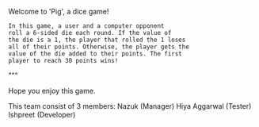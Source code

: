  Welcome to 'Pig', a dice game!
    
    In this game, a user and a computer opponent 
    roll a 6-sided die each round. If the value of
    the die is a 1, the player that rolled the 1 loses
    all of their points. Otherwise, the player gets the
    value of the die added to their points. The first
    player to reach 30 points wins!
"""

Hope you enjoy this game.


This team consist of 3 members:
Nazuk (Manager)
Hiya Aggarwal (Tester)
Ishpreet (Developer)
